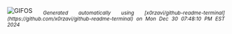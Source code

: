 <div align="justify">
<picture>
    <source media="(prefers-color-scheme: dark)" srcset="https://i.ibb.co/VqRNNVX/output-gif.gif">
    <source media="(prefers-color-scheme: light)" srcset="https://i.ibb.co/VqRNNVX/output-gif.gif">
    <img alt="GIFOS" src="https://i.ibb.co/VqRNNVX/output-gif.gif">
</picture>
<sub><i>Generated automatically using [x0rzavi/github-readme-terminal](https://github.com/x0rzavi/github-readme-terminal) on Mon Dec 30 07:48:10 PM EST 2024</i></sub>
</div>

<!--  -->
